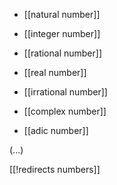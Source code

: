 
* [[natural number]]

* [[integer number]]

* [[rational number]]

* [[real number]]

* [[irrational number]]

* [[complex number]]

* [[adic number]]

(...)

[[!redirects numbers]]

